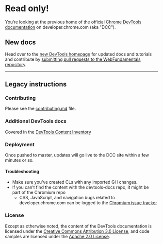 # Read only!

You're looking at the previous home of the official [Chrome DevTools documentation](https://developer.chrome.com/devtools/index) on developer.chrome.com (aka "DCC").

## New docs

Head over to the [new DevTools homepage](https://developers.google.com/web/tools/chrome-devtools/) for updated docs and tutorials and contribute by [submitting pull requests to the WebFundamentals repository](https://github.com/google/WebFundamentals).

---

## Legacy instructions

### Contributing

Please see the [contributing.md](https://github.com/GoogleChrome/devtools-docs/blob/master/contributing.md) file.

### Additional DevTools docs

Covered in the [DevTools Content Inventory](https://github.com/GoogleChrome/devtools-docs/wiki/Content-Inventory)

### Deployment

Once pushed to master, updates will go live to the DCC site within a few minutes or so.

#### Troubleshooting
* Make sure you've created CLs with any imported GH changes.
* If you can't find the content with the devtools-docs repo, it might be part of the Chromium repo
  * CSS, JavaScript, and navigation bugs related to developer.chrome.com can be logged to the [Chromium issue tracker](http://crbug.com)

### License

Except as otherwise noted, the content of the DevTools documentation is licensed under the [Creative Commons Attribution 3.0 License](http://creativecommons.org/licenses/by/3.0/), and code samples are licensed under the [Apache 2.0 License](http://www.apache.org/licenses/LICENSE-2.0).
